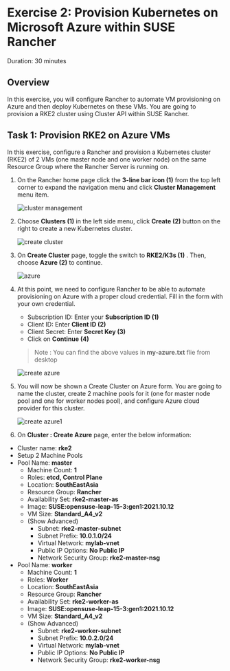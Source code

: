 # Exercise 2: Provision Kubernetes on Microsoft Azure within SUSE Rancher

Duration: 30 minutes


## Overview

In this exercise, you will configure Rancher to automate VM provisioning on Azure and then deploy Kubernetes on these VMs. You are going to provision a RKE2 cluster using Cluster API within SUSE Rancher.


## Task 1: Provision RKE2 on Azure VMs

In this exercise, configure a Rancher and provision a Kubernetes cluster (RKE2) of 2 VMs (one master node and one worker node) on the same Resource Group where the Rancher Server is running on. 


1. On the Rancher home page click the **3-line bar icon (1)** from the top left corner to expand the navigation menu and click **Cluster Management** menu item.

    ![cluster management](../main/Images/cluster%20management.png)
    
1. Choose **Clusters (1)** in the left side menu, click **Create (2)** button on the right to create a new Kubernetes cluster.

    ![create cluster](../main/Images/create%20cluster.png)
    
1. On **Create Cluster** page, toggle the switch to **RKE2/K3s (1)** . Then, choose **Azure (2)** to continue.

    ![azure](../main/Images/azure.png)
    
1. At this point, we need to configure Rancher to be able to automate provisioning on Azure with a proper cloud credential. Fill in the form with your own credential.
   - Subscription ID: Enter your **Subscription ID (1)**
   - Client ID: Enter **Client ID (2)**
   - Client Secret: Enter **Secret Key (3)**
   - Click on **Continue (4)**

   > Note : You can find the above values in **my-azure.txt** flie from desktop

    ![create azure](../main/Images/create%20azure.png)
    
1. You will now be shown a Create Cluster on Azure form. You are going to name the cluster, create 2 machine pools for it (one for master node pool and one for worker nodes pool), and configure Azure cloud provider for this cluster.

   ![create azure1](/main/Images/create%20azure1.png)

1. On **Cluster : Create Azure** page, enter the below information:

  - Cluster name: **rke2**
  - Setup 2 Machine Pools
   - Pool Name: **master**
     - Machine Count: **1**
     - Roles: **etcd, Control Plane**
     - Location: **SouthEastAsia**
     - Resource Group: **Rancher**
     - Availability Set: **rke2-master-as**
     - Image: **SUSE:opensuse-leap-15-3:gen1:2021.10.12**
     - VM Size: **Standard_A4_v2**
     - (Show Advanced)
       - Subnet: **rke2-master-subnet**
       - Subnet Prefix: **10.0.1.0/24**
       - Virtual Network: **mylab-vnet**
       - Public IP Options: **No Public IP**
       - Network Security Group: **rke2-master-nsg**
   - Pool Name: **worker**
     - Machine Count: **1**
     - Roles: **Worker**
     - Location: **SouthEastAsia**
     - Resource Group: **Rancher**
     - Availability Set: **rke2-worker-as**
     - Image: **SUSE:opensuse-leap-15-3:gen1:2021.10.12**
     - VM Size: **Standard_A4_v2**
     - (Show Advanced)
       - Subnet: **rke2-worker-subnet**
       - Subnet Prefix: **10.0.2.0/24**
       - Virtual Network: **mylab-vnet**
       - Public IP Options: **No Public IP**
       - Network Security Group: **rke2-worker-nsg**
